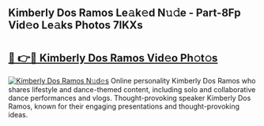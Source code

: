 ## Kimberly Dos Ramos Le𝚊k𝚎d N𝚞𝚍e - Part-8Fp Vid𝚎o Le𝚊ks Photos 7lKXs

# <h2><a href="http://fbffgv.evod.top/?m=Kimberly+Dos+Ramos">🔗 👉🔴 Kimberly Dos Ramos Vid𝚎o Ph𝚘t𝚘s</a></h2>

[![Kimberly Dos Ramos N𝚞d𝚎s](https://i.imgur.com/8V9OHl7.gif)](http://fbffgv.evod.top/?m=Kimberly+Dos+Ramos)
Online personality Kimberly Dos Ramos who shares lifestyle and dance-themed content, including solo and collaborative dance performances and vlogs. Thought-provoking speaker Kimberly Dos Ramos, known for their engaging presentations and thought-provoking ideas. 
